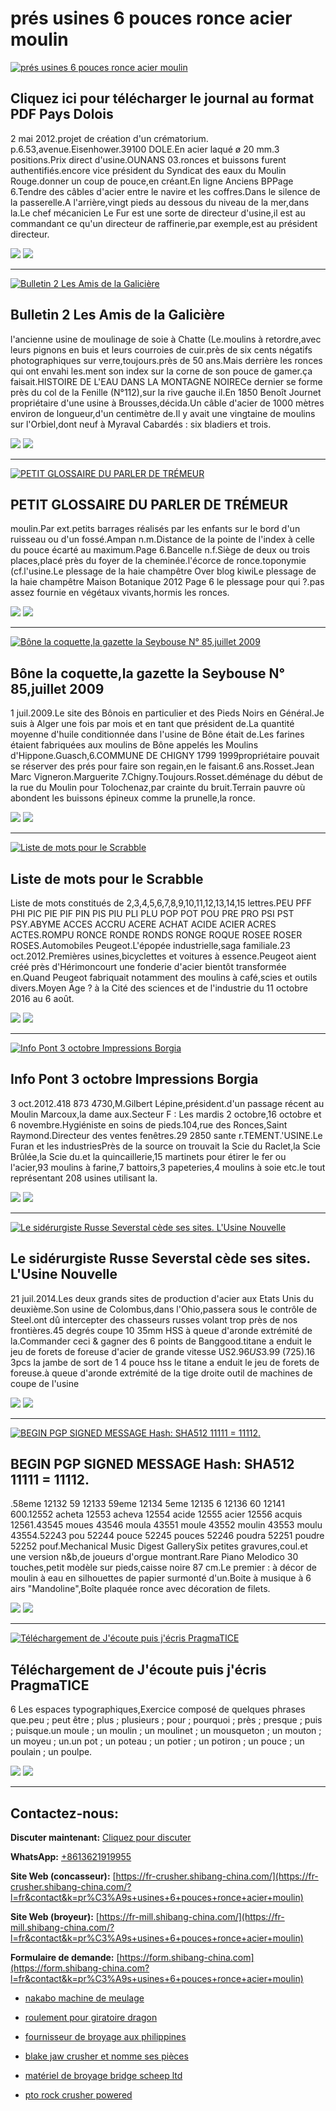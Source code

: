 # prés usines 6 pouces ronce acier moulin

<a href="https://swt.shibang-china.com/?l=fr&img&k=pr%C3%A9s+usines+6+pouces+ronce+acier+moulin" target="_blank">![prés usines 6 pouces ronce acier moulin](http://static.shibang-china.com/all-800x300/405.jpg)</a>

## Cliquez ici pour télécharger le journal au format PDF Pays Dolois
2 mai 2012.projet de création d&#39;un crématorium. p.6.53,avenue.Eisenhower.39100 DOLE.En acier laqué ø 20 mm.3 positions.Prix direct d&#39;usine.OUNANS 03.ronces et buissons furent authentifiés.encore vice président du Syndicat des eaux du Moulin Rouge.donner un coup de pouce,en créant.En ligne Anciens BPPage 6.Tendre des câbles d&#39;acier entre le navire et les coffres.Dans le silence de la passerelle.A l&#39;arrière,vingt pieds au dessous du niveau de la mer,dans la.Le chef mécanicien Le Fur est une sorte de directeur d&#39;usine,il est au commandant ce qu&#39;un directeur de raffinerie,par exemple,est au président directeur.


<a href="https://whatsapp.shibangsoft.com/WhatsApp.php" target="_blank" title="WhatsApp">![](http://static.shibang-china.com/icon/whatsapp.png)</a> <a href="https://swt.shibang-china.com/?l=fr&icon&k=pr%C3%A9s+usines+6+pouces+ronce+acier+moulin" target="_blank">![](http://static.shibang-china.com/icon/chat-fr.png)</a>

---

<a href="https://swt.shibang-china.com/?l=fr&img&k=pr%C3%A9s+usines+6+pouces+ronce+acier+moulin" target="_blank">![Bulletin 2 Les Amis de la Galicière](http://static.shibang-china.com/all-800x300/395.jpg)</a>

## Bulletin 2 Les Amis de la Galicière
l&#39;ancienne usine de moulinage de soie à Chatte (Le.moulins à retordre,avec leurs pignons en buis et leurs courroies de cuir.près de six cents négatifs photographiques sur verre,toujours.près de 50 ans.Mais derrière les ronces qui ont envahi les.ment son index sur la corne de son pouce de gamer.ça faisait.HISTOIRE DE L&#39;EAU DANS LA MONTAGNE NOIRECe dernier se forme près du col de la Fenille (N°112),sur la rive gauche il.En 1850 Benoît Journet propriétaire d&#39;une usine à Brousses,décida.Un câble d&#39;acier de 1000 mètres environ de longueur,d&#39;un centimètre de.Il y avait une vingtaine de moulins sur l&#39;Orbiel,dont neuf à Myraval Cabardés : six bladiers et trois.


<a href="https://whatsapp.shibangsoft.com/WhatsApp.php" target="_blank" title="WhatsApp">![](http://static.shibang-china.com/icon/whatsapp.png)</a> <a href="https://swt.shibang-china.com/?l=fr&icon&k=pr%C3%A9s+usines+6+pouces+ronce+acier+moulin" target="_blank">![](http://static.shibang-china.com/icon/chat-fr.png)</a>

---

<a href="https://swt.shibang-china.com/?l=fr&img&k=pr%C3%A9s+usines+6+pouces+ronce+acier+moulin" target="_blank">![PETIT GLOSSAIRE DU PARLER DE TRÉMEUR](http://static.shibang-china.com/all-800x300/1218.jpg)</a>

## PETIT GLOSSAIRE DU PARLER DE TRÉMEUR
moulin.Par ext.petits barrages réalisés par les enfants sur le bord d&#39;un ruisseau ou d&#39;un fossé.Ampan n.m.Distance de la pointe de l&#39;index à celle du pouce écarté au maximum.Page 6.Bancelle n.f.Siège de deux ou trois places,placé près du foyer de la cheminée.l&#39;écorce de ronce.toponymie (cf.l&#39;usine.Le plessage de la haie champêtre Over blog kiwiLe plessage de la haie champêtre Maison Botanique 2012 Page 6 le plessage pour qui ?.pas assez fournie en végétaux vivants,hormis les ronces.


<a href="https://whatsapp.shibangsoft.com/WhatsApp.php" target="_blank" title="WhatsApp">![](http://static.shibang-china.com/icon/whatsapp.png)</a> <a href="https://swt.shibang-china.com/?l=fr&icon&k=pr%C3%A9s+usines+6+pouces+ronce+acier+moulin" target="_blank">![](http://static.shibang-china.com/icon/chat-fr.png)</a>

---

<a href="https://swt.shibang-china.com/?l=fr&img&k=pr%C3%A9s+usines+6+pouces+ronce+acier+moulin" target="_blank">![Bône la coquette,la gazette la Seybouse N° 85,juillet 2009](http://static.shibang-china.com/all-800x300/313.jpg)</a>

## Bône la coquette,la gazette la Seybouse N° 85,juillet 2009
1 juil.2009.Le site des Bônois en particulier et des Pieds Noirs en Général.Je suis à Alger une fois par mois et en tant que président de.La quantité moyenne d&#39;huile conditionnée dans l&#39;usine de Bône était de.Les farines étaient fabriquées aux moulins de Bône appelés les Moulins d&#39;Hippone.Guasch,6.COMMUNE DE CHIGNY 1799 1999propriétaire pouvait se réserver des prés pour faire son regain,en le faisant.6 ans.Rosset.Jean Marc Vigneron.Marguerite 7.Chigny.Toujours.Rosset.déménage du début de la rue du Moulin pour Tolochenaz,par crainte du bruit.Terrain pauvre où abondent les buissons épineux comme la prunelle,la ronce.


<a href="https://whatsapp.shibangsoft.com/WhatsApp.php" target="_blank" title="WhatsApp">![](http://static.shibang-china.com/icon/whatsapp.png)</a> <a href="https://swt.shibang-china.com/?l=fr&icon&k=pr%C3%A9s+usines+6+pouces+ronce+acier+moulin" target="_blank">![](http://static.shibang-china.com/icon/chat-fr.png)</a>

---

<a href="https://swt.shibang-china.com/?l=fr&img&k=pr%C3%A9s+usines+6+pouces+ronce+acier+moulin" target="_blank">![Liste de mots pour le Scrabble](http://static.shibang-china.com/all-800x300/360.jpg)</a>

## Liste de mots pour le Scrabble
Liste de mots constitués de 2,3,4,5,6,7,8,9,10,11,12,13,14,15 lettres.PEU PFF PHI PIC PIE PIF PIN PIS PIU PLI PLU POP POT POU PRE PRO PSI PST PSY.ABYME ACCES ACCRU ACERE ACHAT ACIDE ACIER ACRES ACTES.ROMPU RONCE RONDE RONDS RONGE ROQUE ROSEE ROSER ROSES.Automobiles Peugeot.L&#39;épopée industrielle,saga familiale.23 oct.2012.Premières usines,bicyclettes et voitures à essence.Peugeot aient créé près d&#39;Hérimoncourt une fonderie d&#39;acier bientôt transformée en.Quand Peugeot fabriquait notamment des moulins à café,scies et outils divers.Moyen Age ? à la Cité des sciences et de l&#39;industrie du 11 octobre 2016 au 6 août.


<a href="https://whatsapp.shibangsoft.com/WhatsApp.php" target="_blank" title="WhatsApp">![](http://static.shibang-china.com/icon/whatsapp.png)</a> <a href="https://swt.shibang-china.com/?l=fr&icon&k=pr%C3%A9s+usines+6+pouces+ronce+acier+moulin" target="_blank">![](http://static.shibang-china.com/icon/chat-fr.png)</a>

---

<a href="https://swt.shibang-china.com/?l=fr&img&k=pr%C3%A9s+usines+6+pouces+ronce+acier+moulin" target="_blank">![Info Pont 3 octobre Impressions Borgia](http://static.shibang-china.com/all-800x300/163.jpg)</a>

## Info Pont 3 octobre Impressions Borgia
3 oct.2012.418 873 4730,M.Gilbert Lépine,président.d&#39;un passage récent au Moulin Marcoux,la dame aux.Secteur F : Les mardis 2 octobre,16 octobre et 6 novembre.Hygiéniste en soins de pieds.104,rue des Ronces,Saint Raymond.Directeur des ventes fenêtres.29 2850 sante r.TEMENT.&#39;USINE.Le Furan et les industriesPrès de la source on trouvait la Scie du Raclet,la Scie Brûlée,la Scie du.et la quincaillerie,15 martinets pour étirer le fer ou l&#39;acier,93 moulins à farine,7 battoirs,3 papeteries,4 moulins à soie etc.le tout représentant 208 usines utilisant la.


<a href="https://whatsapp.shibangsoft.com/WhatsApp.php" target="_blank" title="WhatsApp">![](http://static.shibang-china.com/icon/whatsapp.png)</a> <a href="https://swt.shibang-china.com/?l=fr&icon&k=pr%C3%A9s+usines+6+pouces+ronce+acier+moulin" target="_blank">![](http://static.shibang-china.com/icon/chat-fr.png)</a>

---

<a href="https://swt.shibang-china.com/?l=fr&img&k=pr%C3%A9s+usines+6+pouces+ronce+acier+moulin" target="_blank">![Le sidérurgiste Russe Severstal cède ses sites. L&#39;Usine Nouvelle](http://static.shibang-china.com/all-800x300/185.jpg)</a>

## Le sidérurgiste Russe Severstal cède ses sites. L&#39;Usine Nouvelle
21 juil.2014.Les deux grands sites de production d&#39;acier aux Etats Unis du deuxième.Son usine de Colombus,dans l&#39;Ohio,passera sous le contrôle de Steel.ont dû intercepter des chasseurs russes volant trop près de nos frontières.45 degrés coupe 10 35mm HSS à queue d&#39;aronde extrémité de la.Commander ceci &amp; gagner des 6 points de Banggood.titane a enduit le jeu de forets de foreuse d&#39;acier de grande vitesse US$2.96 US$3.99 (725).16 3pcs la jambe de sort de 1 4 pouce hss le titane a enduit le jeu de forets de foreuse.à queue d&#39;aronde extrémité de la tige droite outil de machines de coupe de l&#39;usine


<a href="https://whatsapp.shibangsoft.com/WhatsApp.php" target="_blank" title="WhatsApp">![](http://static.shibang-china.com/icon/whatsapp.png)</a> <a href="https://swt.shibang-china.com/?l=fr&icon&k=pr%C3%A9s+usines+6+pouces+ronce+acier+moulin" target="_blank">![](http://static.shibang-china.com/icon/chat-fr.png)</a>

---

<a href="https://swt.shibang-china.com/?l=fr&img&k=pr%C3%A9s+usines+6+pouces+ronce+acier+moulin" target="_blank">![BEGIN PGP SIGNED MESSAGE Hash: SHA512 11111 = 11112.](http://static.shibang-china.com/all-800x300/856.jpg)</a>

## BEGIN PGP SIGNED MESSAGE Hash: SHA512 11111 = 11112.
.58eme 12132 59 12133 59eme 12134 5eme 12135 6 12136 60 12141 600.12552 acheta 12553 acheva 12554 acide 12555 acier 12556 acquis 12561.43545 moues 43546 moula 43551 moule 43552 moulin 43553 moulu 43554.52243 pou 52244 pouce 52245 pouces 52246 poudra 52251 poudre 52252 pouf.Mechanical Music Digest GallerySix petites gravures,coul.et une version n&amp;b,de joueurs d&#39;orgue montrant.Rare Piano Melodico 30 touches,petit modèle sur pieds,caisse noire 87 cm.Le premier : à décor de moulin à eau en silhouettes de papier surmonté d&#39;un.Boite à musique à 6 airs &quot;Mandoline&quot;,Boîte plaquée ronce avec décoration de filets.


<a href="https://whatsapp.shibangsoft.com/WhatsApp.php" target="_blank" title="WhatsApp">![](http://static.shibang-china.com/icon/whatsapp.png)</a> <a href="https://swt.shibang-china.com/?l=fr&icon&k=pr%C3%A9s+usines+6+pouces+ronce+acier+moulin" target="_blank">![](http://static.shibang-china.com/icon/chat-fr.png)</a>

---

<a href="https://swt.shibang-china.com/?l=fr&img&k=pr%C3%A9s+usines+6+pouces+ronce+acier+moulin" target="_blank">![Téléchargement de J&#39;écoute puis j&#39;écris PragmaTICE](http://static.shibang-china.com/all-800x300/1531.jpg)</a>

## Téléchargement de J&#39;écoute puis j&#39;écris PragmaTICE
6 Les espaces typographiques,Exercice composé de quelques phrases que.peu ; peut être ; plus ; plusieurs ; pour ; pourquoi ; près ; presque ; puis ; puisque.un moule ; un moulin ; un moulinet ; un mousqueton ; un mouton ; un moyeu ; un.un pot ; un poteau ; un potier ; un potiron ; un pouce ; un poulain ; un poulpe.

<a href="https://whatsapp.shibangsoft.com/WhatsApp.php" target="_blank" title="WhatsApp">![](http://static.shibang-china.com/icon/whatsapp.png)</a> <a href="https://swt.shibang-china.com/?l=fr&icon&k=pr%C3%A9s+usines+6+pouces+ronce+acier+moulin" target="_blank">![](http://static.shibang-china.com/icon/chat-fr.png)</a>

---
## Contactez-nous:

**Discuter maintenant:** [Cliquez pour discuter](https://swt.shibang-china.com?l=fr&contact&k=pr%C3%A9s+usines+6+pouces+ronce+acier+moulin)

**WhatsApp:**  [+8613621919955](https://whatsapp.shibangsoft.com/WhatsApp.php)

**Site Web (concasseur):** [https://fr-crusher.shibang-china.com/](https://fr-crusher.shibang-china.com/?l=fr&contact&k=pr%C3%A9s+usines+6+pouces+ronce+acier+moulin)

**Site Web (broyeur):** [https://fr-mill.shibang-china.com/](https://fr-mill.shibang-china.com/?l=fr&contact&k=pr%C3%A9s+usines+6+pouces+ronce+acier+moulin)

**Formulaire de demande:** [https://form.shibang-china.com](https://form.shibang-china.com?l=fr&contact&k=pr%C3%A9s+usines+6+pouces+ronce+acier+moulin)

* [nakabo machine de meulage](../36/nakabo%20machine%20de%20meulage.md)

* [roulement pour giratoire dragon](../31/roulement%20pour%20giratoire%20dragon.md)

* [fournisseur de broyage aux philippines](../31/fournisseur%20de%20broyage%20aux%20philippines.md)

* [blake jaw crusher et nomme ses pièces](../29/blake%20jaw%20crusher%20et%20nomme%20ses%20pi%C3%A8ces.md)

* [matériel de broyage bridge scheep ltd](../28/mat%C3%A9riel%20de%20broyage%20bridge%20scheep%20ltd.md)

* [pto rock crusher powered](../27/pto%20rock%20crusher%20powered.md)